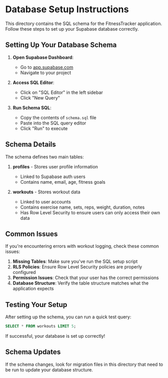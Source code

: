 # Database Setup Instructions

This directory contains the SQL schema for the FitnessTracker application. Follow these steps to set up your Supabase database correctly.

## Setting Up Your Database Schema

1. **Open Supabase Dashboard**: 
   - Go to [app.supabase.com](https://app.supabase.com/)
   - Navigate to your project

2. **Access SQL Editor**:
   - Click on "SQL Editor" in the left sidebar
   - Click "New Query"

3. **Run Schema SQL**:
   - Copy the contents of `schema.sql` file
   - Paste into the SQL query editor
   - Click "Run" to execute

## Schema Details

The schema defines two main tables:

1. **profiles** - Stores user profile information
   - Linked to Supabase auth users
   - Contains name, email, age, fitness goals

2. **workouts** - Stores workout data
   - Linked to user accounts
   - Contains exercise name, sets, reps, weight, duration, notes
   - Has Row Level Security to ensure users can only access their own data

## Common Issues

If you're encountering errors with workout logging, check these common issues:

1. **Missing Tables**: Make sure you've run the SQL setup script
2. **RLS Policies**: Ensure Row Level Security policies are properly configured
3. **Permission Issues**: Check that your user has the correct permissions
4. **Database Structure**: Verify the table structure matches what the application expects

## Testing Your Setup

After setting up the schema, you can run a quick test query:

```sql
SELECT * FROM workouts LIMIT 5;
```

If successful, your database is set up correctly!

## Schema Updates

If the schema changes, look for migration files in this directory that need to be run to update your database structure. 